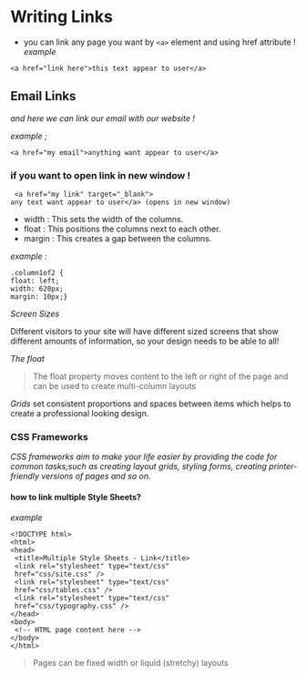# Writing Links
* you can link any page you want by `` <a> `` element and using href attribute !
*example*


 `` <a href="link here">this text appear to user</a> ``


 ## Email Links

 *and here we can link our email with our website !*

*example ;*

``<a href="my email">anything want appear to user</a>``

 ### if you want to open link in new window !

```
 <a href="my link" target="_blank">
any text want appear to user</a> (opens in new window)
```


- width : This sets the width of the  columns. 
- float : This positions the columns next to each other.
- margin : This creates a gap between the columns.

*example :*
```
.column1of2 {
float: left;
width: 620px;
margin: 10px;}

```

*Screen Sizes*

Different visitors to your site will have different sized screens that show 
different amounts of information, so your design needs to be able to all!


*The float*

> The float property moves content to the left or right 
of the page and can be used to create multi-column 
layouts

*Grids* set consistent proportions 
and spaces between items which 
helps to create a professional 
looking design. 

### CSS Frameworks

*CSS frameworks aim to make your life easier by providing the code for 
common tasks;such as creating layout grids, styling forms, creating 
printer-friendly versions of pages and so on.*

#### how to link multiple Style Sheets?

*example*
```
<!DOCTYPE html> 
<html> 
<head> 
 <title>Multiple Style Sheets - Link</title> 
 <link rel="stylesheet" type="text/css" 
 href="css/site.css" />
 <link rel="stylesheet" type="text/css" 
 href="css/tables.css" />
 <link rel="stylesheet" type="text/css"
 href="css/typography.css" /> 
</head>
<body>
 <!-- HTML page content here -->
</body>
</html>

```

> Pages can be fixed width or liquid (stretchy) layouts
